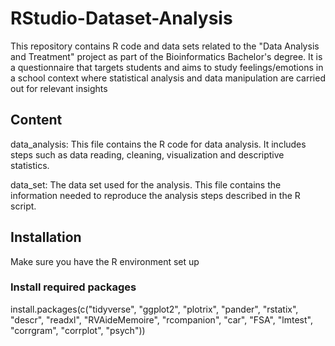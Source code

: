# RStudio-Dataset-Analysis
This repository contains R code and data sets related to the "Data Analysis and Treatment" project as part of the Bioinformatics Bachelor's degree. It is a questionnaire that targets students and aims to study feelings/emotions in a school context where statistical analysis and data manipulation are carried out for relevant insights


## Content
data_analysis: This file contains the R code for data analysis. It includes steps such as data reading, cleaning, visualization and descriptive statistics.

data_set: The data set used for the analysis. This file contains the information needed to reproduce the analysis steps described in the R script.

## Installation
Make sure you have the R environment set up

### Install required packages
install.packages(c("tidyverse", "ggplot2", "plotrix", "pander", "rstatix", "descr", "readxl", "RVAideMemoire", "rcompanion", "car", "FSA", "lmtest", "corrgram", "corrplot", "psych"))
